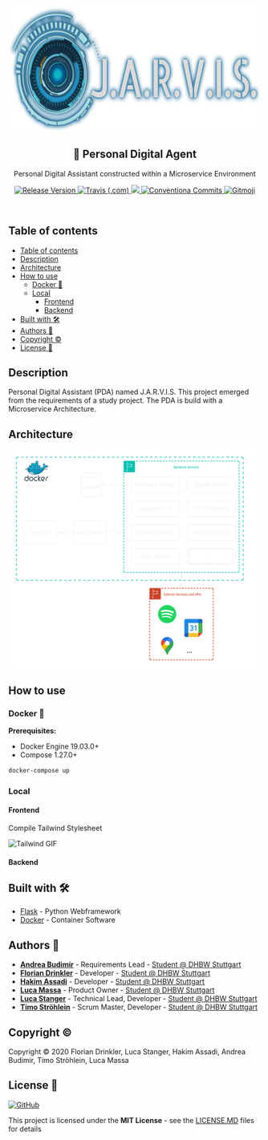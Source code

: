 <p align="center">
  <img width="" height="250" alt="JARVIS Logo" src="https://github.com/lucastanger/aswe-pda/blob/main/src/frontend/src/img/jarvis.png">
  <h2 align="center">🤖 Personal Digital Agent</h2>
  <p align="center">Personal Digital Assistant constructed within a Microservice Environment</p>
</p>
<p align="center">
  <a href="https://github.com/lucastanger/aswe-pda/releases">
    <img alt="Release Version" src="https://img.shields.io/github/v/release/lucastanger/aswe-pda">
  </a>
  <a href="https://travis-ci.com/lucastanger/aswe-pda">
    <img alt="Travis (.com)" src="https://travis-ci.com/lucastanger/aswe-pda.svg?token=NpSo3QkoAPuqvyxKepVV&branch=main">
  </a>
  <a href="https://codecov.io/gh/lucastanger/aswe-pda">
    <img src="https://codecov.io/gh/lucastanger/aswe-pda/branch/main/graph/badge.svg?token=KBLOWOBZY0"/>
  </a>
  <a href="https://conventionalcommits.org">
    <img alt="Conventiona Commits" src="https://img.shields.io/badge/Conventional%20Commits-1.0.0-yellow.svg">
  </a>
  <a href="https://gitmoji.carloscuesta.me">
    <img alt="Gitmoji" src="https://img.shields.io/badge/gitmoji-%20😜%20😍-FFDD67.svg?style=flat">
  </a>
</p>

<br>
 
## Table of contents
- [Table of contents](#table-of-contents)
- [Description](#description)
- [Architecture](#architecture)
- [How to use](#how-to-use)
  - [Docker :whale:](#docker-whale)
  - [Local](#local)
    - [Frontend](#frontend)
    - [Backend](#backend)
- [Built with :hammer_and_wrench:](#built-with-hammer_and_wrench)
- [Authors :busts_in_silhouette:](#authors-busts_in_silhouette)
- [Copyright :copyright:](#copyright-copyright)
- [License :page_facing_up:](#license-page_facing_up)

## Description

Personal Digital Assistant (PDA) named J.A.R.V.I.S. This project emerged from the requirements of a study project. The PDA is build with a Microservice Architecture.

## Architecture

<p align="center">
  <img width="" height="" alt="architecture" src="https://github.com/lucastanger/aswe-pda/blob/main/src/frontend/src/icons/architecture.png">
</p>

## How to use

### Docker :whale:

**Prerequisites:**
- Docker Engine 19.03.0+
- Compose 1.27.0+

```bash
docker-compose up
```

### Local

#### Frontend

Compile Tailwind Stylesheet

![Tailwind GIF](https://github.com/lucastanger/aswe-pda/blob/feature/aswe-123-beautify-readme/src/frontend/tailwind_install.gif?raw=true)

#### Backend

## Built with :hammer_and_wrench:

<!-- TODO: ADD MORE SOFTWARE -->

- [Flask](https://flask.palletsprojects.com) - Python Webframework
- [Docker](https://www.docker.com/) - Container Software

## Authors :busts_in_silhouette:

-   [**Andrea Budimir**](https://github.com/Merida31) - Requirements Lead - [Student @ DHBW Stuttgart](https://www.dhbw-stuttgart.de/home/)
-   [**Florian Drinkler**](https://github.com/Drinkler) - Developer - [Student @ DHBW Stuttgart](https://www.dhbw-stuttgart.de/home/)
-   [**Hakim Assadi**](https://github.com/HakimAssadi) - Developer - [Student @ DHBW Stuttgart](https://www.dhbw-stuttgart.de/home/)
-   [**Luca Massa**](https://github.com/Haiyn) - Product Owner - [Student @ DHBW Stuttgart](https://www.dhbw-stuttgart.de/home/)
-   [**Luca Stanger**](https://github.com/lucastanger) - Technical Lead, Developer - [Student @ DHBW Stuttgart](https://www.dhbw-stuttgart.de/home/)
-   [**Timo Ströhlein**](https://github.com/TimoStroehlein) - Scrum Master, Developer - [Student @ DHBW Stuttgart](https://www.dhbw-stuttgart.de/home/)

## Copyright :copyright:

Copyright :copyright: 2020 Florian Drinkler, Luca Stanger, Hakim Assadi, Andrea Budimir, Timo Ströhlein, Luca Massa

## License :page_facing_up:
[![GitHub](https://img.shields.io/github/license/lucastanger/aswe-pda)](https://www.github.com/lucastanger/aswe-pda/blob/master/LICENSE)

This project is licensed under the **MIT License** - see the [LICENSE.MD](https://www.github.com/lucastanger/aswe-pda/blob/master/LICENSE) files for details
